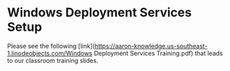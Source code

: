 # Windows Deployment Services Setup

Please see the following [link](https://aaron-knowledge.us-southeast-1.linodeobjects.com/Windows Deployment Services Training.pdf) that leads to our classroom training slides. 